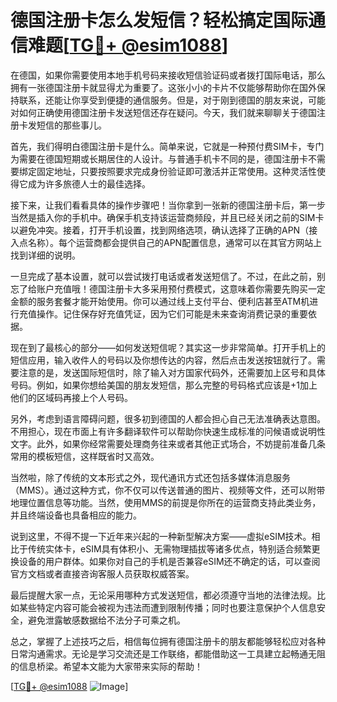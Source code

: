 # 德国注册卡怎么发短信？轻松搞定国际通信难题[[TG💪+ @esim1088](https://t.me/s/esim1088)]

在德国，如果你需要使用本地手机号码来接收短信验证码或者拨打国际电话，那么拥有一张德国注册卡就显得尤为重要了。这张小小的卡片不仅能够帮助你在国外保持联系，还能让你享受到便捷的通信服务。但是，对于刚到德国的朋友来说，可能对如何正确使用德国注册卡发送短信还存在疑问。今天，我们就来聊聊关于德国注册卡发短信的那些事儿。

首先，我们得明白德国注册卡是什么。简单来说，它就是一种预付费SIM卡，专门为需要在德国短期或长期居住的人设计。与普通手机卡不同的是，德国注册卡不需要绑定固定地址，只要按照要求完成身份验证即可激活并正常使用。这种灵活性使得它成为许多旅德人士的最佳选择。

接下来，让我们看看具体的操作步骤吧！当你拿到一张新的德国注册卡后，第一步当然是插入你的手机中。确保手机支持该运营商频段，并且已经关闭之前的SIM卡以避免冲突。接着，打开手机设置，找到网络选项，确认选择了正确的APN（接入点名称）。每个运营商都会提供自己的APN配置信息，通常可以在其官方网站上找到详细的说明。

一旦完成了基本设置，就可以尝试拨打电话或者发送短信了。不过，在此之前，别忘了给账户充值哦！德国注册卡大多采用预付费模式，这意味着你需要先购买一定金额的服务套餐才能开始使用。你可以通过线上支付平台、便利店甚至ATM机进行充值操作。记住保存好充值凭证，因为它们可能是未来查询消费记录的重要依据。

现在到了最核心的部分——如何发送短信呢？其实这一步非常简单。打开手机上的短信应用，输入收件人的号码以及你想传达的内容，然后点击发送按钮就行了。需要注意的是，发送国际短信时，除了输入对方国家代码外，还需要加上区号和具体号码。例如，如果你想给美国的朋友发短信，那么完整的号码格式应该是+1加上他们的区域码再接上个人号码。

另外，考虑到语言障碍问题，很多初到德国的人都会担心自己无法准确表达意图。不用担心，现在市面上有许多翻译软件可以帮助你快速生成标准的问候语或说明性文字。此外，如果你经常需要处理商务往来或者其他正式场合，不妨提前准备几条常用的模板短信，这样既省时又高效。

当然啦，除了传统的文本形式之外，现代通讯方式还包括多媒体消息服务（MMS）。通过这种方式，你不仅可以传送普通的图片、视频等文件，还可以附带地理位置信息等功能。当然，使用MMS的前提是你所在的运营商支持此类业务，并且终端设备也具备相应的能力。

说到这里，不得不提一下近年来兴起的一种新型解决方案——虚拟eSIM技术。相比于传统实体卡，eSIM具有体积小、无需物理插拔等诸多优点，特别适合频繁更换设备的用户群体。如果你对自己的手机是否兼容eSIM还不确定的话，可以查阅官方文档或者直接咨询客服人员获取权威答案。

最后提醒大家一点，无论采用哪种方式发送短信，都必须遵守当地的法律法规。比如某些特定内容可能会被视为违法而遭到限制传播；同时也要注意保护个人信息安全，避免泄露敏感数据给不法分子可乘之机。

总之，掌握了上述技巧之后，相信每位拥有德国注册卡的朋友都能够轻松应对各种日常沟通需求。无论是学习交流还是工作联络，都能借助这一工具建立起畅通无阻的信息桥梁。希望本文能为大家带来实际的帮助！

[[TG💪+ @esim1088](https://t.me/s/esim1088) ![Image](https://i.postimg.cc/4NQfJmqS/Snipaste-2025-05-13-00-14-12.png)]